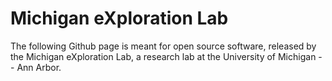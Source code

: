 # Michigan eXploration Lab

The following Github page is meant for open source software, released by the Michigan eXploration Lab, a research lab at the University of Michigan -- Ann Arbor.
